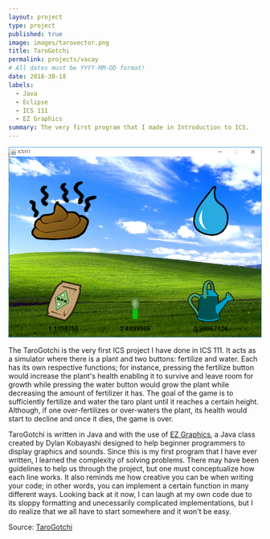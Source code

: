 ```yaml
---
layout: project
type: project
published: true
image: images/tarovector.png
title: TaroGotchi
permalink: projects/vacay
# All dates must be YYYY-MM-DD format!
date: 2018-30-18
labels:
  - Java
  - Eclipse
  - ICS 111
  - EZ Graphics
summary: The very first program that I made in Introduction to ICS.
---
```


<img class="ui medium right floated rounded image" src="../images/taro.png">

The TaroGotchi is the very first ICS project I have done in ICS 111. It acts as a simulator where there is a plant and two buttons: fertilize and water. Each has its own respective functions; for instance, pressing the fertilize button would increase the plant's health enabling it to survive and leave room for growth while pressing the water button would grow the plant while decreasing the amount of fertilizer it has. The goal of the game is to sufficiently fertilize and water the taro plant until it reaches a certain height. Although, if one over-fertilizes or over-waters the plant, its health would start to decline and once it dies, the game is over.

TaroGotchi is written in Java and with the use of [EZ Graphics](http://www2.hawaii.edu/~dylank/ics111/), a Java class created by Dylan Kobayashi designed to help beginner programmers to display graphics and sounds. Since this is my first program that I have ever written, I learned the complexity of solving problems. There may have been guidelines to help us through the project, but one must conceptualize how each line works. It also reminds me how creative you can be when writing your code; in other words, you can implement a certain function in many different ways. Looking back at it now, I can laugh at my own code due to its sloppy formatting and unecessarily complicated implementations, but I do realize that we all have to start somewhere and it won't be easy.
 
Source: <a href="https://drive.google.com/open?id=1SxpCbil2_ySkbjAaKmNu4gl4v3OQaDkZ"><i class="large github icon"></i>TaroGotchi</a>
